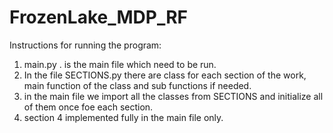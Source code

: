 # FrozenLake_MDP_RF
Instructions for running the program:
1.  main.py . is the main file which need to be run.
2. In the file SECTIONS.py there are class for each section of the work, main function of the class and sub functions if needed.
3. in the main file we import all the classes from SECTIONS and initialize all of them once foe each section.
4. section 4 implemented fully in the main file only.
